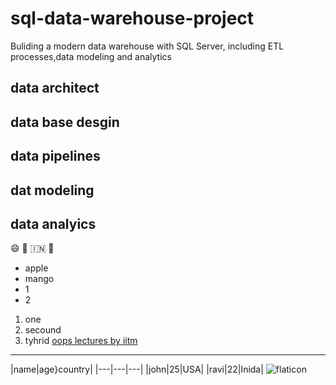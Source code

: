 # sql-data-warehouse-project
Buliding a modern data warehouse with SQL Server, including ETL processes,data modeling and analytics
## data **architect**
## data  **base desgin**
## **data pipelines**
## **dat modeling**
## **data analyics**
😄
🚀
🇮🇳
📅
- apple
- mango
 - 1
 - 2
1. one
2. secound
3. tyhrid
[oops lectures by iitm ](https://cse.iitm.ac.in/~rupesh/teaching/ooaia/jan25/)
---
|name|age}country|
|---|---|---|
|john|25|USA|
|ravi|22|Inida|
![flaticon](<img width="512" height="512" alt="image" src="https://github.com/user-attachments/assets/bb43fa1c-66a3-40b7-91ff-6eff941a311e" />
)

